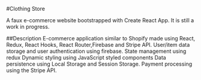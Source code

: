 #Clothing Store

A faux e-commerce website bootstrapped with Create React App.
It is still a work in progress.

##Description
E-commerce application similar to Shopify made using React, Redux, React Hooks, React Router,Firebase and Stripe API. User/item data storage and user authentication using firebase. 
State management using redux
Dynamic styling using JavaScript styled components
Data persistence using Local Storage and Session Storage.
Payment processing using the Stripe API.
